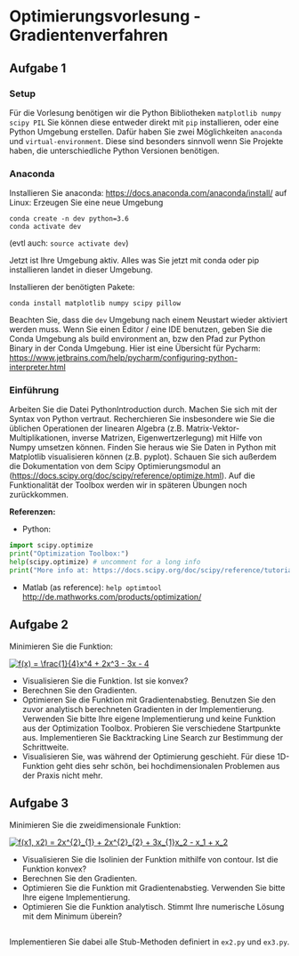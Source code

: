 # Optimierungsvorlesung - Gradientenverfahren

## Aufgabe 1
### Setup
Für die Vorlesung benötigen wir die Python Bibliotheken
`matplotlib numpy scipy PIL`
Sie können diese entweder direkt mit `pip` installieren, oder eine Python Umgebung erstellen. Dafür haben Sie zwei Möglichkeiten `anaconda` und `virtual-environment`. Diese sind besonders sinnvoll wenn Sie Projekte haben, die unterschiedliche Python Versionen benötigen.

### Anaconda
Installieren Sie anaconda: https://docs.anaconda.com/anaconda/install/
auf Linux:
Erzeugen Sie eine neue Umgebung
```shell
conda create -n dev python=3.6
conda activate dev
```
(evtl auch: ```source activate dev```)

Jetzt ist Ihre Umgebung aktiv.
Alles was Sie jetzt mit conda oder pip installieren landet in dieser Umgebung.

Installieren der benötigten Pakete:
```shell
conda install matplotlib numpy scipy pillow
```

Beachten Sie, dass die `dev` Umgebung nach einem Neustart wieder aktiviert werden muss. Wenn Sie einen Editor / eine IDE benutzen, geben Sie die Conda Umgebung als build environment an, bzw den Pfad zur Python Binary in der Conda Umgebung. Hier ist eine Übersicht für Pycharm: https://www.jetbrains.com/help/pycharm/configuring-python-interpreter.html

### Einführung
Arbeiten Sie die Datei PythonIntroduction durch.
Machen Sie sich mit der Syntax von Python vertraut. Recherchieren Sie insbesondere wie Sie die üblichen Operationen der linearen Algebra (z.B. Matrix-Vektor-Multiplikationen, inverse Matrizen, Eigenwertzerlegung) mit Hilfe von Numpy umsetzen können. Finden Sie heraus wie Sie Daten in Python mit Matplotlib visualisieren können (z.B. pyplot). Schauen Sie sich außerdem die Dokumentation von dem Scipy Optimierungsmodul an (https://docs.scipy.org/doc/scipy/reference/optimize.html). Auf die Funktionalität der Toolbox werden wir in späteren Übungen noch zurückkommen.

**Referenzen:**
- Python:
```python
import scipy.optimize
print("Optimization Toolbox:")
help(scipy.optimize) # uncomment for a long info
print("More info at: https://docs.scipy.org/doc/scipy/reference/tutorial/optimize.html")
```
- Matlab (as reference):
`help optimtool`
http://de.mathworks.com/products/optimization/


## Aufgabe 2
Minimieren Sie die Funktion:

<a href="https://www.codecogs.com/eqnedit.php?latex=f(x)&space;=&space;\frac{1}{2}x^4&space;&plus;&space;2x^3&space;-&space;3x&space;-&space;4" target="_blank"><img src="https://latex.codecogs.com/gif.latex?f(x)&space;=&space;\frac{1}{4}x^4&space;&plus;&space;2x^3&space;-&space;3x&space;-&space;4" title="f(x) = \frac{1}{4}x^4 + 2x^3 - 3x - 4" /></a>

- Visualisieren Sie die Funktion. Ist sie konvex?
- Berechnen Sie den Gradienten.
- Optimieren Sie die Funktion mit Gradientenabstieg. Benutzen Sie den zuvor analytisch berechneten Gradienten in der Implementierung. Verwenden Sie bitte Ihre eigene Implementierung und keine Funktion aus der Optimization Toolbox. Probieren Sie verschiedene Startpunkte aus. Implementieren Sie Backtracking Line Search zur Bestimmung der Schrittweite.
- Visualisieren Sie, was während der Optimierung geschieht. Für diese 1D-Funktion geht dies sehr schön, bei hochdimensionalen Problemen aus der Praxis nicht mehr.

## Aufgabe 3
Minimieren Sie die zweidimensionale Funktion:

<a href="https://www.codecogs.com/eqnedit.php?latex=f(x1,&space;x2)&space;=&space;2x^{2}_{1}&space;&plus;&space;2x^{2}_{2}&space;&plus;&space;3x_{1}x_2&space;-&space;x_1&space;&plus;&space;x_2" target="_blank"><img src="https://latex.codecogs.com/gif.latex?f(x1,&space;x2)&space;=&space;2x^{2}_{1}&space;&plus;&space;2x^{2}_{2}&space;&plus;&space;3x_{1}x_2&space;-&space;x_1&space;&plus;&space;x_2" title="f(x1, x2) = 2x^{2}_{1} + 2x^{2}_{2} + 3x_{1}x_2 - x_1 + x_2" /></a>

- Visualisieren Sie die Isolinien der Funktion mithilfe von contour. Ist die Funktion konvex?
- Berechnen Sie den Gradienten.
- Optimieren Sie die Funktion mit Gradientenabstieg. Verwenden Sie bitte Ihre eigene Implementierung.
- Optimieren Sie die Funktion analytisch. Stimmt Ihre numerische Lösung mit dem Minimum überein?

##

Implementieren Sie dabei alle Stub-Methoden definiert in `ex2.py` und `ex3.py`.
